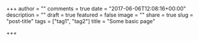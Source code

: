 +++
author = ""
comments = true
date = "2017-06-06T12:08:16+00:00"
description = ""
draft = true
featured = false
image = ""
share = true
slug = "post-title"
tags = ["tag1", "tag2"]
title = "Some basic page"

+++
